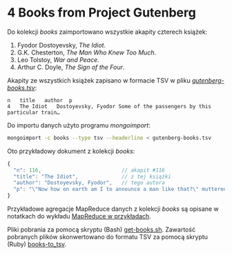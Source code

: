 # 4 Books from Project Gutenberg

Do kolekcji *books* zaimportowano wszystkie akapity czterech
książek:

1. Fyodor Dostoyevsky, *The Idiot*.
2. G.K. Chesterton, *The Man Who Knew Too Much*.
3. Leo Tolstoy, *War and Peace*.
4. Arthur C. Doyle, *The Sign of the Four*.

Akapity ze wszystkich książek zapisano w formacie TSV
w pliku [_gutenberg-books.tsv_](/data/tsv/gutenberg-books.tsv):
```tsv
n	title	author	p
4	The Idiot	Dostoyevsky, Fyodor	Some of the passengers by this particular train…
```

Do importu danych użyto programu *mongoimport*:
```sh
mongoimport -c books --type tsv --headerline < gutenberg-books.tsv
```

Oto przykładowy dokument z kolekcji *books*:
```js
{
  "n": 116,                          // akapit #116
  "title": "The Idiot",              // z tej książki
  "author": "Dostoyevsky, Fyodor",   // tego autora
  "p": "\"Now how on earth am I to announce a man like that?\" muttered the servant. …"
}
```

Przykładowe agregacje MapReduce danych z kolekcji *books*
są opisane w notatkach do wykładu
[MapReduce w przykładach](http://sinatra.local/nosql/mongodb-mapreduce).

Pliki pobrania za pomocą skryptu (Bash) [get-books.sh](/scripts/tsv/get-books.sh).
Zawartość pobranych plików skonwertowano do formatu TSV za pomocą
skryptu (Ruby) [books-to_tsv](/scripts/tsv/books-to_tsv).
